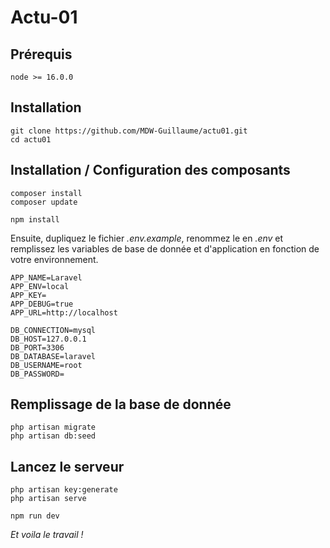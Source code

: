 # Actu-01

## Prérequis

``` 
node >= 16.0.0
```

## Installation

``` 
git clone https://github.com/MDW-Guillaume/actu01.git
cd actu01
```


## Installation / Configuration des composants

```
composer install
composer update
```

```
npm install
```

Ensuite, dupliquez le fichier *.env.example*, renommez le en *.env* et remplissez les variables de base de donnée et d'application en fonction de votre environnement.

```
APP_NAME=Laravel
APP_ENV=local
APP_KEY=
APP_DEBUG=true
APP_URL=http://localhost

DB_CONNECTION=mysql
DB_HOST=127.0.0.1
DB_PORT=3306
DB_DATABASE=laravel
DB_USERNAME=root
DB_PASSWORD=
```

## Remplissage de la base de donnée

```
php artisan migrate
php artisan db:seed 
```

## Lancez le serveur

```
php artisan key:generate
php artisan serve
```

```
npm run dev
```
*Et voila le travail !*



